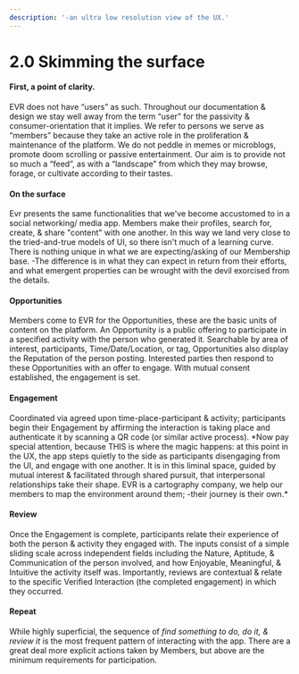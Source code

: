 ```yaml
---
description: '-an ultra low resolution view of the UX.'
---
```


# 2.0 Skimming the surface

#### First, a point of clarity.

EVR does not have “users” as such. Throughout our documentation & design we stay well away from the term “user” for the passivity & consumer-orientation that it implies. We refer to persons we serve as “members” because they take an active role in the proliferation & maintenance of the platform.  We do not peddle in memes or microblogs, promote doom scrolling or passive entertainment. Our aim is to provide not so much a “feed”, as with a “landscape” from which they may browse, forage, or cultivate according to their tastes.

#### On the surface

Evr presents the same functionalities that we've become accustomed to in a social networking/ media app. Members make their profiles, search for, create, & share "content" with one another. In this way we land very close to the tried-and-true models of UI, so there isn't much of a learning curve. There is nothing unique in what we are expecting/asking of our Membership base. -The difference is in what they can expect in return from their efforts, and what emergent properties can be wrought with the devil exorcised from the details.

#### Opportunities

Members come to EVR for the Opportunities, these are the basic units of content on the platform.  An Opportunity is a public offering to participate in a specified activity with the person who generated it. Searchable by area of interest, participants, Time/Date/Location, or tag, Opportunities also display the Reputation of the person posting. Interested parties then respond to these Opportunities with an offer to engage. With mutual consent established, the engagement is set.&#x20;

#### Engagement

Coordinated via agreed upon time-place-participant & activity; participants begin their Engagement by affirming the interaction is taking place and authenticate it by scanning a QR code (or similar active process). \*Now pay special attention, because THIS is where the magic happens: at this point in the UX, the app steps quietly to the side as participants disengaging from the UI, and engage with one another. It is in this liminal space, guided by mutual interest & facilitated through shared pursuit, that interpersonal relationships take their shape. EVR is a cartography company, we help our members to map the environment around them; -their journey is their own.\*&#x20;

#### Review

Once the Engagement is complete, participants relate their experience of both the person & activity they engaged with. The inputs consist of a simple sliding scale across independent fields including the Nature, Aptitude, & Communication of the person involved, and  how  Enjoyable, Meaningful, & Intuitive the activity itself was. Importantly, reviews are contextual & relate to the specific Verified Interaction (the completed engagement) in which they occurred.

#### Repeat

While highly superficial, the sequence of _find something to do, do it, & review it_ is the most frequent pattern of interacting with the app. There are a great deal more explicit actions taken by Members, but above are the minimum requirements for participation.
